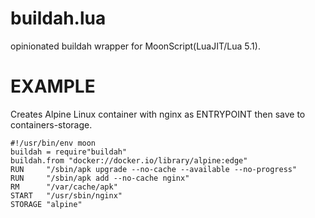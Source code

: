 # buildah.lua
opinionated buildah wrapper for MoonScript(LuaJIT/Lua 5.1).


# EXAMPLE
Creates Alpine Linux container with nginx as ENTRYPOINT then save to containers-storage.

    #!/usr/bin/env moon
    buildah = require"buildah"
    buildah.from "docker://docker.io/library/alpine:edge"
    RUN     "/sbin/apk upgrade --no-cache --available --no-progress"
    RUN     "/sbin/apk add --no-cache nginx"
    RM      "/var/cache/apk"
    START   "/usr/sbin/nginx"
    STORAGE "alpine"
